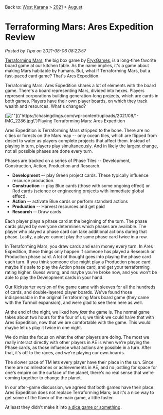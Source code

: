 Back to: [West Karana](/posts/westkarana.md) > [2021](/posts/2021/westkarana.md) > [August](./westkarana.md)
# Terraforming Mars: Ares Expedition Review

*Posted by Tipa on 2021-08-06 08:22:57*


[Terraforming Mars](\"https://boardgamegeek.com/boardgame/167791/terraforming-mars\"), the big box game by [FryxGames](\"https://www.fryxgames.se/\"), is a long-time favorite board game at our kitchen table. As the name implies, it's a game about making Mars habitable by humans. But, what if Terraforming Mars, but a fast-paced card game? That's Ares Expedition.





Terraforming Mars: Ares Expedition shares a lot of elements with the board game. There's a board representing Mars, divided into hexes. Players represent corporations building generation-long projects, which are cards in both games. Players have their own player boards, on which they track wealth and resources. What's changed?



[![\"\"](\"https://chasingdings.com/wp-content/uploads/2021/08/1-IMG_2286.jpg\")](\"https://chasingdings.com/wp-content/uploads/2021/08/1-IMG_2286.jpg\")Playing Terraforming Mars: Ares Expedition

Ares Expedition is Terraforming Mars stripped to the bone. There are no cities or forests on the Mars map -- only ocean tiles, which are flipped from desert to water as players complete projects that affect them. Instead of playing in turn, players play simultaneously. And in likely the largest change, not all possible phases are done every turn.



Phases are tracked on a series of Phase Tiles -- Development, Construction, Action, Production and Research.



* **Development** -- play Green project cards. These typically influence resource production.
* **Construction** -- play Blue cards (those with some ongoing effect) or Red cards (science or engineering projects with immediate global effect).
* **Action** -- activate Blue cards or perform standard actions
* **Production** -- Harvest resources and get paid
* **Research** -- Draw cards



Each player plays a phase card at the beginning of the turn. The phase cards played by everyone determines which phases are available. The player who played a phase card can take additional actions during that phase. Lastly, a player cannot play the same phase card twice in a row.



In Terraforming Mars, you draw cards and earn money every turn. In Ares Expedition, these things only happen if someone has played a Research or Production phase card. A lot of thought goes into playing the phase card each turn. If you think someone else might play a Production phase card, maybe it's safe to play the Action phase card, and get your terraforming rating higher. Guess wrong, and maybe you're broke now, and you won't be able to play the Development cards in your hand.



Our [Kickstarter version of the game](\"https://www.kickstarter.com/projects/strongholdgames/ares-expedition-the-terraforming-mars-card-game\") came with sleeves for all the hundreds of cards, and double-layered player boards. We've found those indispensable in the original Terraforming Mars board game (they came with the Turmoil expansion), and were glad to see them here as well.



At the end of the night, we liked how *fast* the game is. The normal game takes about two hours for the four of us; we think we could halve that with Ares Expedition, now that we are comfortable with the game. This would maybe let us play it twice in one night.



We do miss the focus on what the other players are doing. The most we really interact directly with other players in AE is when we're playing the Phase cards, as those influence what actions are possible in a turn. After that, it's off to the races, and we're playing our own boards.



The slower pace of TM lets every player have their place in the sun. Since there are no milestones or achievements in AE, and no jostling for space for one's empire on the surface of the planet, there's no real sense that we're coming together to change the planet.



In our after-game discussion, we agreed that both games have their place. Ares Expedition does not replace Terraforming Mars; but it's a nice way to get some of the flavor of the main game, a little faster.



At least they didn't make it into [a dice game or something](\"https://boardgamegeek.com/boardgame/296108/terraforming-mars-dice-game\").



